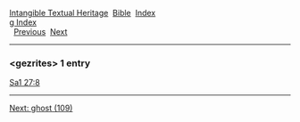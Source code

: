 [Intangible Textual Heritage](../../index)  [Bible](../index) 
[Index](index)   
[g Index](_g_)  
  [Previous](c04723)  [Next](c04725) 

------------------------------------------------------------------------

### &lt;gezrites&gt; 1 entry

[Sa1 27:8](../kjv/sa1027.htm#008)  

------------------------------------------------------------------------

[Next: ghost (109)](c04725)

